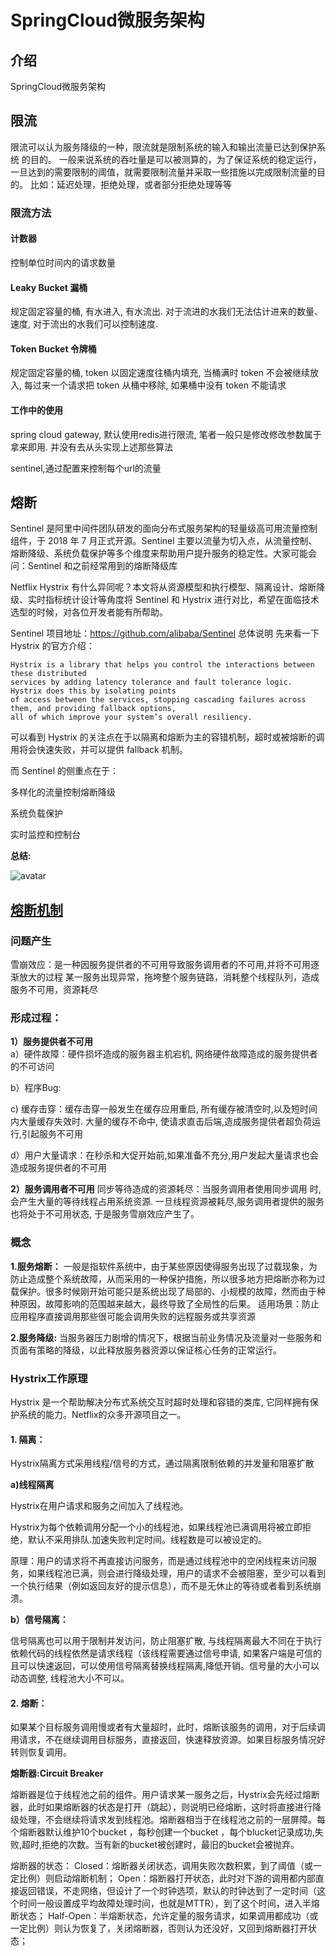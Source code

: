 # SpringCloud微服务架构

## 介绍
SpringCloud微服务架构

## 限流

限流可以认为服务降级的一种，限流就是限制系统的输入和输出流量已达到保护系统 的目的。 一般来说系统的吞吐量是可以被测算的，为了保证系统的稳定运行，一旦达到的需要限制的阈值，就需要限制流量并采取一些措施以完成限制流量的目的。 比如：延迟处理，拒绝处理，或者部分拒绝处理等等
### 限流方法
#### 计数器
控制单位时间内的请求数量

#### Leaky Bucket 漏桶
规定固定容量的桶, 有水进入, 有水流出. 对于流进的水我们无法估计进来的数量、速度,  对于流出的水我们可以控制速度.

#### Token Bucket 令牌桶
规定固定容量的桶, token 以固定速度往桶内填充, 当桶满时 token 不会被继续放入, 每过来一个请求把 token 从桶中移除, 如果桶中没有 token 不能请求

#### 工作中的使用
spring cloud gateway, 默认使用redis进行限流, 笔者一般只是修改修改参数属于拿来即用. 并没有去从头实现上述那些算法

sentinel,通过配置来控制每个url的流量


## 熔断
Sentinel 是阿里中间件团队研发的面向分布式服务架构的轻量级高可用流量控制组件，于 2018 年 7 月正式开源。Sentinel 主要以流量为切入点，从流量控制、熔断降级、系统负载保护等多个维度来帮助用户提升服务的稳定性。大家可能会问：Sentinel 和之前经常用到的熔断降级库
 
Netflix Hystrix  有什么异同呢？本文将从资源模型和执行模型、隔离设计、熔断降级、实时指标统计设计等角度将 Sentinel 和 Hystrix 进行对比，希望在面临技术选型的时候，对各位开发者能有所帮助。

Sentinel 项目地址：https://github.com/alibaba/Sentinel
总体说明
先来看一下 Hystrix 的官方介绍：

    Hystrix is a library that helps you control the interactions between these distributed  
    services by adding latency tolerance and fault tolerance logic. Hystrix does this by isolating points
    of access between the services, stopping cascading failures across them, and providing fallback options, 
    all of which improve your system’s overall resiliency.

可以看到 Hystrix 的关注点在于以隔离和熔断为主的容错机制，超时或被熔断的调用将会快速失败，并可以提供 fallback 机制。

而 Sentinel 的侧重点在于：

多样化的流量控制熔断降级

系统负载保护

实时监控和控制台

**总结:**

![avatar](http://liuyandeng.gitee.io/giteepages/img/sentinel_hystrix.png)



## [熔断机制](https://www.cnblogs.com/yawen/p/6655352.html)
### 问题产生
雪崩效应：是一种因服务提供者的不可用导致服务调用者的不可用,并将不可用逐渐放大的过程
某一服务出现异常，拖垮整个服务链路，消耗整个线程队列，造成服务不可用，资源耗尽

### 形成过程：
  **1）服务提供者不可用**    
   a）硬件故障：硬件损坏造成的服务器主机宕机, 网络硬件故障造成的服务提供者的不可访问
  
   b）程序Bug:

   c)   缓存击穿：缓存击穿一般发生在缓存应用重启, 所有缓存被清空时,以及短时间内大量缓存失效时. 大量的缓存不命中, 使请求直击后端,造成服务提供者超负荷运行,引起服务不可用

   d）用户大量请求：在秒杀和大促开始前,如果准备不充分,用户发起大量请求也会造成服务提供者的不可用
   
  **2）服务调用者不可用**
  同步等待造成的资源耗尽：当服务调用者使用同步调用 时, 会产生大量的等待线程占用系统资源. 一旦线程资源被耗尽,服务调用者提供的服务也将处于不可用状态, 于是服务雪崩效应产生了。

### 概念
**1.服务熔断：**
          一般是指软件系统中，由于某些原因使得服务出现了过载现象，为防止造成整个系统故障，从而采用的一种保护措施，所以很多地方把熔断亦称为过载保护。很多时候刚开始可能只是系统出现了局部的、小规模的故障，然而由于种种原因，故障影响的范围越来越大，最终导致了全局性的后果。
          适用场景：防止应用程序直接调用那些很可能会调用失败的远程服务或共享资源
          
**2.服务降级:**
          当服务器压力剧增的情况下，根据当前业务情况及流量对一些服务和页面有策略的降级，以此释放服务器资源以保证核心任务的正常运行。
		  
### Hystrix工作原理
Hystrix 是一个帮助解决分布式系统交互时超时处理和容错的类库, 它同样拥有保护系统的能力。Netflix的众多开源项目之一。

#### 1. 隔离：

Hystrix隔离方式采用线程/信号的方式，通过隔离限制依赖的并发量和阻塞扩散

**a)线程隔离**

Hystrix在用户请求和服务之间加入了线程池。

Hystrix为每个依赖调用分配一个小的线程池，如果线程池已满调用将被立即拒绝，默认不采用排队.加速失败判定时间。线程数是可以被设定的。

原理：用户的请求将不再直接访问服务，而是通过线程池中的空闲线程来访问服务，如果线程池已满，则会进行降级处理，用户的请求不会被阻塞，至少可以看到一个执行结果（例如返回友好的提示信息），而不是无休止的等待或者看到系统崩溃。


**b）信号隔离：**

信号隔离也可以用于限制并发访问，防止阻塞扩散, 与线程隔离最大不同在于执行依赖代码的线程依然是请求线程（该线程需要通过信号申请, 如果客户端是可信的且可以快速返回，可以使用信号隔离替换线程隔离,降低开销。信号量的大小可以动态调整, 线程池大小不可以。


#### 2. 熔断：

如果某个目标服务调用慢或者有大量超时，此时，熔断该服务的调用，对于后续调用请求，不在继续调用目标服务，直接返回，快速释放资源。如果目标服务情况好转则恢复调用。

**熔断器:Circuit Breaker**

熔断器是位于线程池之前的组件。用户请求某一服务之后，Hystrix会先经过熔断器，此时如果熔断器的状态是打开（跳起），则说明已经熔断，这时将直接进行降级处理，不会继续将请求发到线程池。熔断器相当于在线程池之前的一层屏障。每个熔断器默认维护10个bucket ，每秒创建一个bucket ，每个blucket记录成功,失败,超时,拒绝的次数。当有新的bucket被创建时，最旧的bucket会被抛弃。

熔断器的状态：
Closed：熔断器关闭状态，调用失败次数积累，到了阈值（或一定比例）则启动熔断机制；
Open：熔断器打开状态，此时对下游的调用都内部直接返回错误，不走网络，但设计了一个时钟选项，默认的时钟达到了一定时间（这个时间一般设置成平均故障处理时间，也就是MTTR），到了这个时间，进入半熔断状态；
Half-Open：半熔断状态，允许定量的服务请求，如果调用都成功（或一定比例）则认为恢复了，关闭熔断器，否则认为还没好，又回到熔断器打开状态； 